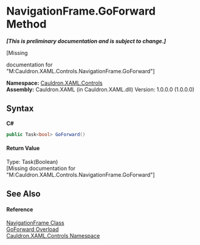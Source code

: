 # NavigationFrame.GoForward Method 
 _**\[This is preliminary documentation and is subject to change.\]**_

\[Missing <summary> documentation for "M:Cauldron.XAML.Controls.NavigationFrame.GoForward"\]

**Namespace:**&nbsp;<a href="N_Cauldron_XAML_Controls">Cauldron.XAML.Controls</a><br />**Assembly:**&nbsp;Cauldron.XAML (in Cauldron.XAML.dll) Version: 1.0.0.0 (1.0.0.0)

## Syntax

**C#**<br />
``` C#
public Task<bool> GoForward()
```


#### Return Value
Type: Task(Boolean)<br />\[Missing <returns> documentation for "M:Cauldron.XAML.Controls.NavigationFrame.GoForward"\]

## See Also


#### Reference
<a href="T_Cauldron_XAML_Controls_NavigationFrame">NavigationFrame Class</a><br /><a href="Overload_Cauldron_XAML_Controls_NavigationFrame_GoForward">GoForward Overload</a><br /><a href="N_Cauldron_XAML_Controls">Cauldron.XAML.Controls Namespace</a><br />